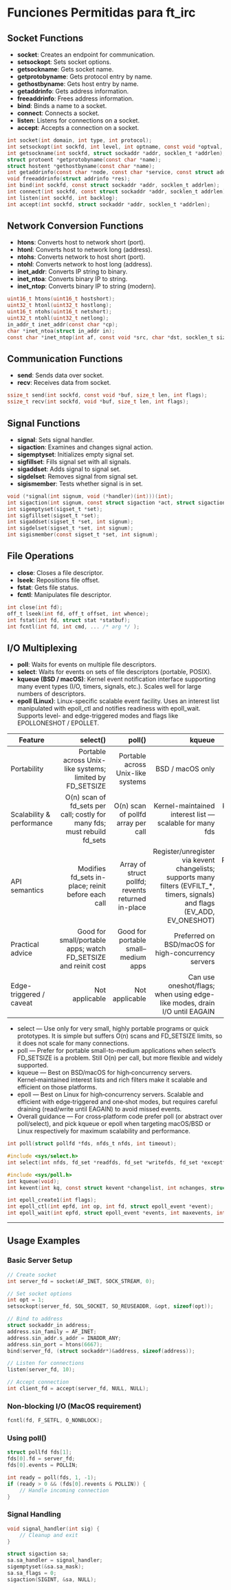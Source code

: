 # Funciones Permitidas para ft_irc

## **Socket Functions**

- **socket**: Creates an endpoint for communication.
- **setsockopt**: Sets socket options.
- **getsockname**: Gets socket name.
- **getprotobyname**: Gets protocol entry by name.
- **gethostbyname**: Gets host entry by name.
- **getaddrinfo**: Gets address information.
- **freeaddrinfo**: Frees address information.
- **bind**: Binds a name to a socket.
- **connect**: Connects a socket.
- **listen**: Listens for connections on a socket.
- **accept**: Accepts a connection on a socket.

```c
int socket(int domain, int type, int protocol);
int setsockopt(int sockfd, int level, int optname, const void *optval, socklen_t optlen);
int getsockname(int sockfd, struct sockaddr *addr, socklen_t *addrlen);
struct protoent *getprotobyname(const char *name);
struct hostent *gethostbyname(const char *name);
int getaddrinfo(const char *node, const char *service, const struct addrinfo *hints, struct addrinfo **res);
void freeaddrinfo(struct addrinfo *res);
int bind(int sockfd, const struct sockaddr *addr, socklen_t addrlen);
int connect(int sockfd, const struct sockaddr *addr, socklen_t addrlen);
int listen(int sockfd, int backlog);
int accept(int sockfd, struct sockaddr *addr, socklen_t *addrlen);
```

## **Network Conversion Functions**

- **htons**: Converts host to network short (port).
- **htonl**: Converts host to network long (address).
- **ntohs**: Converts network to host short (port).
- **ntohl**: Converts network to host long (address).
- **inet_addr**: Converts IP string to binary.
- **inet_ntoa**: Converts binary IP to string.
- **inet_ntop**: Converts binary IP to string (modern).

```c
uint16_t htons(uint16_t hostshort);
uint32_t htonl(uint32_t hostlong);
uint16_t ntohs(uint16_t netshort);
uint32_t ntohl(uint32_t netlong);
in_addr_t inet_addr(const char *cp);
char *inet_ntoa(struct in_addr in);
const char *inet_ntop(int af, const void *src, char *dst, socklen_t size);
```

## **Communication Functions**

- **send**: Sends data over socket.
- **recv**: Receives data from socket.

```c
ssize_t send(int sockfd, const void *buf, size_t len, int flags);
ssize_t recv(int sockfd, void *buf, size_t len, int flags);
```

## **Signal Functions**

- **signal**: Sets signal handler.
- **sigaction**: Examines and changes signal action.
- **sigemptyset**: Initializes empty signal set.
- **sigfillset**: Fills signal set with all signals.
- **sigaddset**: Adds signal to signal set.
- **sigdelset**: Removes signal from signal set.
- **sigismember**: Tests whether signal is in set.

```c
void (*signal(int signum, void (*handler)(int)))(int);
int sigaction(int signum, const struct sigaction *act, struct sigaction *oldact);
int sigemptyset(sigset_t *set);
int sigfillset(sigset_t *set);
int sigaddset(sigset_t *set, int signum);
int sigdelset(sigset_t *set, int signum);
int sigismember(const sigset_t *set, int signum);
```

## **File Operations**

- **close**: Closes a file descriptor.
- **lseek**: Repositions file offset.
- **fstat**: Gets file status.
- **fcntl**: Manipulates file descriptor.

```c
int close(int fd);
off_t lseek(int fd, off_t offset, int whence);
int fstat(int fd, struct stat *statbuf);
int fcntl(int fd, int cmd, ... /* arg */ );
```

## **I/O Multiplexing**

- **poll**: Waits for events on multiple file descriptors.
- **select**: Waits for events on sets of file descriptors (portable, POSIX).
- **kqueue (BSD / macOS)**: Kernel event notification interface supporting many event types (I/O, timers, signals, etc.). Scales well for large numbers of descriptors.
- **epoll (Linux)**: Linux-specific scalable event facility. Uses an interest list manipulated with epoll_ctl and notifies readiness with epoll_wait. Supports level- and edge-triggered modes and flags like EPOLLONESHOT / EPOLLET.

| Feature                   |                                                                 select() |                                            poll() |                                                                                                                         kqueue |                                                                                              epoll |
| ------------------------- | -----------------------------------------------------------------------: | ------------------------------------------------: | -----------------------------------------------------------------------------------------------------------------------------: | -------------------------------------------------------------------------------------------------: |
| Portability               |                 Portable across Unix-like systems; limited by FD_SETSIZE |                 Portable across Unix-like systems |                                                                                                               BSD / macOS only |                                                                                         Linux only |
| Scalability & performance | O(n) scan of fd_sets per call; costly for many fds; must rebuild fd_sets |                O(n) scan of pollfd array per call |                                                                        Kernel-maintained interest list — scalable for many fds |                                Kernel-maintained interest list — scalable; avoids scanning all fds |
| API semantics             |                       Modifies fd_sets in-place; reinit before each call | Array of struct pollfd; revents returned in-place | Register/unregister via kevent changelists; supports many filters (EVFILT\_\*, timers, signals) and flags (EV_ADD, EV_ONESHOT) | Register/unregister via epoll_ctl; epoll_wait returns ready events; supports EPOLLET, EPOLLONESHOT |
| Practical advice          |           Good for small/portable apps; watch FD_SETSIZE and reinit cost |               Good for portable small–medium apps |                                                                            Preferred on BSD/macOS for high-concurrency servers |                                                    Preferred on Linux for high-concurrency servers |
| Edge-triggered / caveat   |                                                           Not applicable |                                    Not applicable |                                                      Can use oneshot/flags; when using edge-like modes, drain I/O until EAGAIN |                           EPOLLET requires draining I/O until EAGAIN to avoid missed notifications |

- select — Use only for very small, highly portable programs or quick prototypes. It is simple but suffers O(n) scans and FD_SETSIZE limits, so it does not scale for many connections.
- poll — Prefer for portable small-to-medium applications when select’s FD_SETSIZE is a problem. Still O(n) per call, but more flexible and widely supported.
- kqueue — Best on BSD/macOS for high‑concurrency servers. Kernel‑maintained interest lists and rich filters make it scalable and efficient on those platforms.
- epoll — Best on Linux for high‑concurrency servers. Scalable and efficient with edge‑triggered and one‑shot modes, but requires careful draining (read/write until EAGAIN) to avoid missed events.
- Overall guidance — For cross‑platform code prefer poll (or abstract over poll/select), and pick kqueue or epoll when targeting macOS/BSD or Linux respectively for maximum scalability and performance.

```c
int poll(struct pollfd *fds, nfds_t nfds, int timeout);
```

```c
#include <sys/select.h>
int select(int nfds, fd_set *readfds, fd_set *writefds, fd_set *exceptfds, struct timeval *timeout);
```

```c
#include <sys/poll.h>
int kqueue(void);
int kevent(int kq, const struct kevent *changelist, int nchanges, struct kevent *eventlist, int nevents, const struct timespec *timeout);
```

```c
int epoll_create1(int flags);
int epoll_ctl(int epfd, int op, int fd, struct epoll_event *event);
int epoll_wait(int epfd, struct epoll_event *events, int maxevents, int timeout);
```

---

## **Usage Examples**

### **Basic Server Setup**

```c
// Create socket
int server_fd = socket(AF_INET, SOCK_STREAM, 0);

// Set socket options
int opt = 1;
setsockopt(server_fd, SOL_SOCKET, SO_REUSEADDR, &opt, sizeof(opt));

// Bind to address
struct sockaddr_in address;
address.sin_family = AF_INET;
address.sin_addr.s_addr = INADDR_ANY;
address.sin_port = htons(6667);
bind(server_fd, (struct sockaddr*)&address, sizeof(address));

// Listen for connections
listen(server_fd, 10);

// Accept connection
int client_fd = accept(server_fd, NULL, NULL);
```

### **Non-blocking I/O (MacOS requirement)**

```c
fcntl(fd, F_SETFL, O_NONBLOCK);
```

### **Using poll()**

```c
struct pollfd fds[1];
fds[0].fd = server_fd;
fds[0].events = POLLIN;

int ready = poll(fds, 1, -1);
if (ready > 0 && (fds[0].revents & POLLIN)) {
    // Handle incoming connection
}
```

### **Signal Handling**

```c
void signal_handler(int sig) {
    // Cleanup and exit
}

struct sigaction sa;
sa.sa_handler = signal_handler;
sigemptyset(&sa.sa_mask);
sa.sa_flags = 0;
sigaction(SIGINT, &sa, NULL);
```
